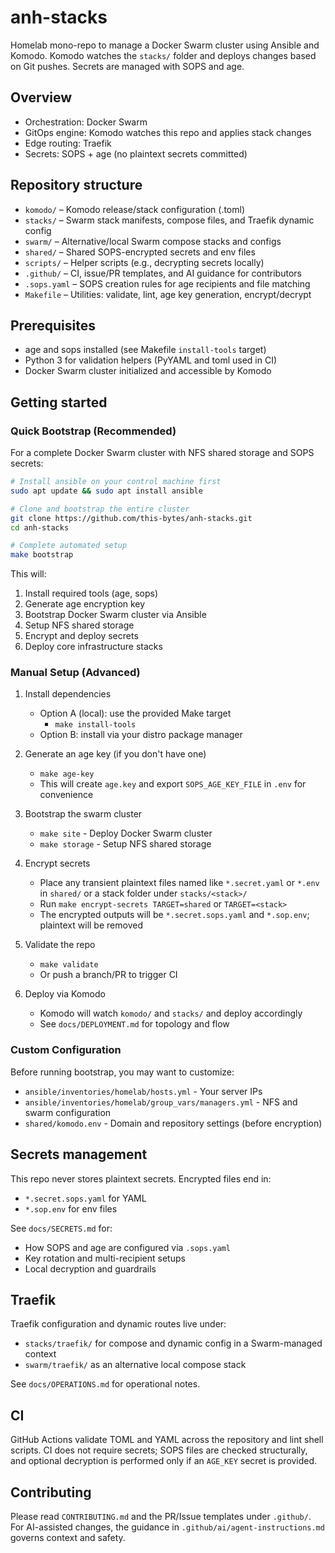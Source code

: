 # anh-stacks

Homelab mono-repo to manage a Docker Swarm cluster using Ansible and Komodo. Komodo watches the `stacks/` folder and deploys changes based on Git pushes. Secrets are managed with SOPS and age.

## Overview

- Orchestration: Docker Swarm
- GitOps engine: Komodo watches this repo and applies stack changes
- Edge routing: Traefik
- Secrets: SOPS + age (no plaintext secrets committed)

## Repository structure

- `komodo/` – Komodo release/stack configuration (.toml)
- `stacks/` – Swarm stack manifests, compose files, and Traefik dynamic config
- `swarm/` – Alternative/local Swarm compose stacks and configs
- `shared/` – Shared SOPS-encrypted secrets and env files
- `scripts/` – Helper scripts (e.g., decrypting secrets locally)
- `.github/` – CI, issue/PR templates, and AI guidance for contributors
- `.sops.yaml` – SOPS creation rules for age recipients and file matching
- `Makefile` – Utilities: validate, lint, age key generation, encrypt/decrypt

## Prerequisites

- age and sops installed (see Makefile `install-tools` target)
- Python 3 for validation helpers (PyYAML and toml used in CI)
- Docker Swarm cluster initialized and accessible by Komodo

## Getting started

### Quick Bootstrap (Recommended)

For a complete Docker Swarm cluster with NFS shared storage and SOPS secrets:

```bash
# Install ansible on your control machine first
sudo apt update && sudo apt install ansible

# Clone and bootstrap the entire cluster
git clone https://github.com/this-bytes/anh-stacks.git
cd anh-stacks

# Complete automated setup
make bootstrap
```

This will:
1. Install required tools (age, sops)
2. Generate age encryption key
3. Bootstrap Docker Swarm cluster via Ansible
4. Setup NFS shared storage
5. Encrypt and deploy secrets
6. Deploy core infrastructure stacks

### Manual Setup (Advanced)

1) Install dependencies
   - Option A (local): use the provided Make target
     - `make install-tools`
   - Option B: install via your distro package manager

2) Generate an age key (if you don't have one)
   - `make age-key`
   - This will create `age.key` and export `SOPS_AGE_KEY_FILE` in `.env` for convenience

3) Bootstrap the swarm cluster
   - `make site` - Deploy Docker Swarm cluster
   - `make storage` - Setup NFS shared storage

4) Encrypt secrets
   - Place any transient plaintext files named like `*.secret.yaml` or `*.env` in `shared/` or a stack folder under `stacks/<stack>/`
   - Run `make encrypt-secrets TARGET=shared` or `TARGET=<stack>`
   - The encrypted outputs will be `*.secret.sops.yaml` and `*.sop.env`; plaintext will be removed

5) Validate the repo
   - `make validate`
   - Or push a branch/PR to trigger CI

6) Deploy via Komodo
   - Komodo will watch `komodo/` and `stacks/` and deploy accordingly
   - See `docs/DEPLOYMENT.md` for topology and flow

### Custom Configuration

Before running bootstrap, you may want to customize:

- `ansible/inventories/homelab/hosts.yml` - Your server IPs
- `ansible/inventories/homelab/group_vars/managers.yml` - NFS and swarm configuration
- `shared/komodo.env` - Domain and repository settings (before encryption)

## Secrets management

This repo never stores plaintext secrets. Encrypted files end in:

- `*.secret.sops.yaml` for YAML
- `*.sop.env` for env files

See `docs/SECRETS.md` for:

- How SOPS and age are configured via `.sops.yaml`
- Key rotation and multi-recipient setups
- Local decryption and guardrails

## Traefik

Traefik configuration and dynamic routes live under:

- `stacks/traefik/` for compose and dynamic config in a Swarm-managed context
- `swarm/traefik/` as an alternative local compose stack

See `docs/OPERATIONS.md` for operational notes.

## CI

GitHub Actions validate TOML and YAML across the repository and lint shell scripts. CI does not require secrets; SOPS files are checked structurally, and optional decryption is performed only if an `AGE_KEY` secret is provided.

## Contributing

Please read `CONTRIBUTING.md` and the PR/Issue templates under `.github/`. For AI-assisted changes, the guidance in `.github/ai/agent-instructions.md` governs context and safety.
